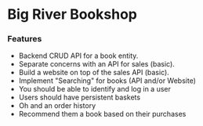 # Big River Bookshop

### Features

- Backend CRUD API for a book entity.
- Separate concerns with an API for sales (basic).
- Build a website on top of the sales API (basic).
- Implement "Searching" for books (API and/or Website)
- You should be able to identify and log in a user
- Users should have persistent baskets
- Oh and an order history
- Recommend them a book based on their purchases